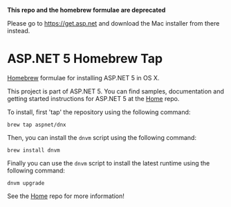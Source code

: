 **This repo and the homebrew formulae are deprecated**

Please go to https://get.asp.net and download the Mac installer from there instead.

ASP.NET 5 Homebrew Tap
=======================

[Homebrew](http://brew.sh/) formulae for installing ASP.NET 5 in OS X.

This project is part of ASP.NET 5. You can find samples, documentation and getting started instructions for ASP.NET 5 at the [Home](https://github.com/aspnet/home) repo.

To install, first 'tap' the repository using the following command:

```
brew tap aspnet/dnx
```

Then, you can install the `dnvm` script using the following command:

```
brew install dnvm
```

Finally you can use the `dnvm` script to install the latest runtime using the following command:

```
dnvm upgrade
```

See the [Home](https://github.com/aspnet/home) repo for more information!
